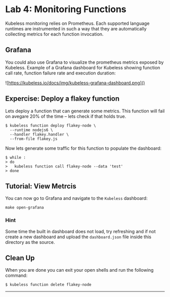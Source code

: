 # Lab 4: Monitoring Functions

Kubeless monitoring relies on Prometheus. Each supported language runtimes are
instrumented in such a way that they are automatically collecting metrics for
each function invocation.

## Grafana

You could also use Grafana to visualize the prometheus metrics exposed by
Kubeless. Example of a Grafana dashboard for Kubeless showing function call
rate, function failure rate and execution duration:

![https://kubeless.io/docs/img/kubeless-grafana-dashboard.png]()

## Expercise: Deploy a flakey function

Lets deploy a function that can generate some metrics. This function will fail
on avegare 20% of the time – lets check if that holds true.

```shell
$ kubeless function deploy flakey-node \
  --runtime nodejs6 \
  --handler flakey.handler \
  --from-file flakey.js
```

Now lets generate some traffic for this function to populate the dashboard:

```shell
$ while :
> do
>   kubeless function call flakey-node --data 'test'
> done
```

## Tutorial: View Metrcis

You can now go to Grafana and navigate to the `Kubeless` dashboard:

```
make open-grafana
```

### Hint

Some time the built in dashboard does not load, try refreshing and if not create
a new dashboard and upload the `dashboard.json` file inside this directory as
the source.

## Clean Up

When you are done you can exit your open shells and run the following command:

```shell
$ kubeless function delete flakey-node
```

-----
